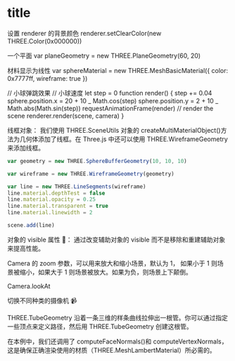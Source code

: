 # title

设置 renderer 的背景颜色
renderer.setClearColor(new THREE.Color(0x000000))

一个平面
var planeGeometry = new THREE.PlaneGeometry(60, 20)

材料显示为线性
var sphereMaterial = new THREE.MeshBasicMaterial({
color: 0x7777ff,
wireframe: true
})

// 小球弹跳效果
// 小球速度
let step = 0
function render() {
step += 0.04
sphere.position.x = 20 + 10 _ Math.cos(step)
sphere.position.y = 2 + 10 _ Math.abs(Math.sin(step))
requestAnimationFrame(render)
// render the scene
renderer.render(scene, camera)
}

线框对象：
我们使用 THREE.SceneUtils 对象的 createMultiMaterialObject()方法为几何体添加了线框。在 Three.js 中还可以使用 THREE.WireframeGeometry 来添加线框。

```js
var geometry = new THREE.SphereBufferGeometry(10, 10, 10)

var wireframe = new THREE.WireframeGeometry(geometry)

var line = new THREE.LineSegments(wireframe)
line.material.depthTest = false
line.material.opacity = 0.25
line.material.transparent = true
line.material.linewidth = 2

scene.add(line)
```

对象的 visible 属性
📒： 通过改变辅助对象的 visible 而不是移除和重建辅助对象来提高性能。

Camera 的 zoom 参数，可以用来放大和缩小场景，默认为 1， 如果小于 1 则场景被缩小，如果大于 1 则场景被放大。如果为负，则场景上下颠倒。

Camera.lookAt

切换不同种类的摄像机 📹

THREE.TubeGeometry 沿着一条三维的样条曲线拉伸出一根管。你可以通过指定一些顶点来定义路径，然后用 THREE.TubeGeometry 创建这根管。

在本例中，我们还调用了 computeFaceNormals()和 computeVertexNormals，这是确保正确渲染使用的材质（THREE.MeshLambertMaterial）所必需的。
